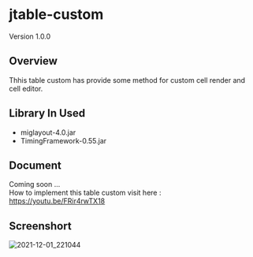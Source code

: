 # jtable-custom
Version 1.0.0
## Overview
Thhis table custom has provide some method for custom cell render and cell editor.


## Library In Used
- miglayout-4.0.jar
- TimingFramework-0.55.jar
 
## Document
Coming soon ...
<br/>
How to implement this table custom visit here : https://youtu.be/FRir4rwTX18

## Screenshort

![2021-12-01_221044](https://user-images.githubusercontent.com/58245926/144260148-456dbd32-0308-4ac6-b5ff-bf253aff025b.png)
